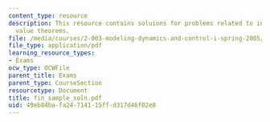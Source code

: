```yaml
---
content_type: resource
description: This resource contains soluions for problems related to initial and final
  value theorems.
file: /media/courses/2-003-modeling-dynamics-and-control-i-spring-2005/49eb84bafa24714115ffd317d46f02e8_fin_sample_soln.pdf
file_type: application/pdf
learning_resource_types:
- Exams
ocw_type: OCWFile
parent_title: Exams
parent_type: CourseSection
resourcetype: Document
title: fin_sample_soln.pdf
uid: 49eb84ba-fa24-7141-15ff-d317d46f02e8
---
```

